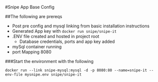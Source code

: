 #Snipe App Base Config

##The following are prereqs
- Post pre config and mysql linking from basic installation instructions 
- Generated App key with ```docker run snipe/snipe-it```
- .ENV file created and hosted in project root
  - Database credentials, ports and app key added
- mySql container running
- port Mapping 8080


###Start the environment with the following
```
docker run --link snipe-mysql:mysql -d -p 8080:80 --name=snipe-it --env-file mysnipe.env snipe/snipe-it
```
